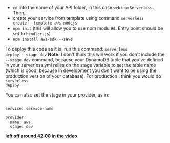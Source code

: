- <code>cd</code> into the name of your API folder, in this case <code>webinarServerless</code>. Then...
- create your service from template using command <code>serverless create --template aws-nodejs</code>
- <code>npm init</code> (this will allow you to use npm modules. Entry point should be set to <code>handler.js</code>)
- <code>npm install aws-sdk --save</code>

To deploy this code as it is, run this command: <code>serverless deploy --stage dev</code>
**Note:** I don't think this will work if you don't include the <code>--stage dev</code> command, because your DynamoDB table that you've defined in your serverless.yml relies on the stage variable to set the table name (which is good, because in development you don't want to be using the production version of your database). For production I think you would do <code>serverless deploy</code>

You can also set the stage in your provider, as in:

<pre><code>
service: service-name

provider:
  name: aws
  stage: dev
</code></pre>

**left off around 42:00 in the video**
